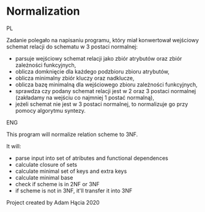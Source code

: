 # Normalization

PL

Zadanie polegało na napisaniu programu, który miał konwertował wejściowy schemat relacji do schematu w 3 postaci normalnej:

- parsuje wejściowy schemat relacji jako zbiór atrybutów oraz zbiór zależności funkcyjnych,
- oblicza domknięcie dla każdego podzbioru zbioru atrybutów,
- oblicza minimalny zbiór kluczy oraz nadklucze,
- oblicza bazę minimalną dla wejściowego zbioru zależności funkcyjnych,
- sprawdza czy podany schemat relacji jest w 2 oraz 3 postaci normalnej (zakładamy na wejściu co najmniej 1 postać normalną),
- jeżeli schemat nie jest w 3 postaci normalnej, to normalizuje go przy pomocy algorytmu syntezy.

ENG

This program will normalize relation scheme to 3NF.

It will:

- parse input into set of atributes and functional dependences
- calculate closure of sets
- calculate minimal set of keys and extra keys
- calculate minimal base
- check if scheme is in 2NF or 3NF
- if scheme is not in 3NF, it'll transfer it into 3NF

Project created by Adam Hącia 2020
